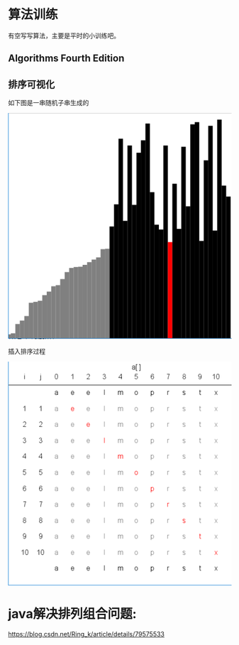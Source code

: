 # 算法训练
有空写写算法，主要是平时的小训练吧。
## Algorithms Fourth Edition
## 排序可视化

如下图是一串随机子串生成的

![image](排序可视化片段.png)

插入排序过程

![image](插入排序.png)



# java解决排列组合问题:
https://blog.csdn.net/Ring_k/article/details/79575533
